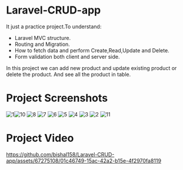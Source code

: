 # Laravel-CRUD-app

It just a practice project.To understand:
- Laravel MVC structure.
- Routing and Migration.
- How to fetch data and perform Create,Read,Update and Delete.
- Form validation both client and server side.
  
In this project we can add new product and update existing product or delete the product. And see all the product in table.

# Project Screenshots

![1](https://github.com/bishal158/Laravel-CRUD-app/assets/67275108/fa89140a-9860-4b7d-b6b6-200f0f2ed1e7)![10](https://github.com/bishal158/Laravel-CRUD-app/assets/67275108/f87395f5-2278-4263-b00b-e56e7286254b)
![8](https://github.com/bishal158/Laravel-CRUD-app/assets/67275108/3b34bd84-29ef-4f62-b6cf-0055c2122fcf)
![7](https://github.com/bishal158/Laravel-CRUD-app/assets/67275108/da0391a4-8bce-45ba-8fb4-7d6acb6698da)
![6](https://github.com/bishal158/Laravel-CRUD-app/assets/67275108/057802a5-01f9-4b3f-b1ac-f0b167462436)
![5](https://github.com/bishal158/Laravel-CRUD-app/assets/67275108/fcfd56d6-4147-42ea-939e-75b682f0013c)
![4](https://github.com/bishal158/Laravel-CRUD-app/assets/67275108/5d255532-db30-45f7-a647-901b51e0210f)
![3](https://github.com/bishal158/Laravel-CRUD-app/assets/67275108/ba42b902-b455-4b32-9ce7-a51f6b87d810)
![2](https://github.com/bishal158/Laravel-CRUD-app/assets/67275108/e6153a67-9549-4255-be68-6170eb694100)
![11](https://github.com/bishal158/Laravel-CRUD-app/assets/67275108/f07c6af6-f80d-4c94-bbf8-f3afde743429)

# Project Video

https://github.com/bishal158/Laravel-CRUD-app/assets/67275108/01c46749-15ac-42a2-b15e-4f2970fa8119

